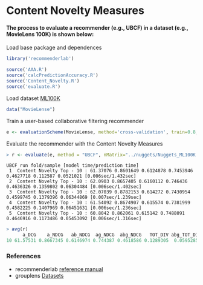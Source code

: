 # Content Novelty Measures

#### The process to evaluate a recommender (e.g., UBCF) in a dataset (e.g., MovieLens 100K) is shown below:

Load base package and dependences
```R
library('recommenderlab')

source('AAA.R')
source('calcPredictionAccuracy.R')
source('Content_Novelty.R')
source('evaluate.R')
```

Load dataset [ML100K](https://grouplens.org/datasets/movielens/100k/)
```R
data("MovieLense")
```
Train a user-based collaborative filtering recommender
```R
e <- evaluationScheme(MovieLense, method='cross-validation', train=0.8, k=5, given=15, goodRating=4)
```

Evaluate the recommender with the Content Novelty Measures
```R
> r <- evaluate(e, method = "UBCF", nMatrix="../nuggets/Nuggets_ML100K.dat", type = "topNList", subtype="Novelty", n = 10, param = list(method = "cosine", nn = 50))
```    
    UBCF run fold/sample [model time/prediction time]
	 1  Content Novelty Top - 10 : 61.37076 0.8601649 0.6124878 0.7453946 0.4627718 0.112587 0.0521021 [0.006sec/1.432sec] 
	 2  Content Novelty Top - 10 : 62.0903 0.8657405 0.6160112 0.746436 0.4636326 0.1359802 0.06304484 [0.006sec/1.402sec] 
	 3  Content Novelty Top - 10 : 62.07039 0.8782153 0.614272 0.7430954 0.4599745 0.1379396 0.06344869 [0.007sec/1.239sec] 
	 4  Content Novelty Top - 10 : 61.54092 0.8674907 0.615574 0.7381999 0.4582225 0.1407969 0.06451631 [0.006sec/1.236sec] 
	 5  Content Novelty Top - 10 : 60.8042 0.862061 0.615142 0.7488091 0.4646916 0.1173486 0.05453092 [0.006sec/1.316sec] 

```R
> avg(r)
      a_DCG    a_NDCG   ab_NDCG  ag_NDCG  abg_NDCG   TOT_DIV abg_TOT_DIV
10 61.57531 0.8667345 0.6146974 0.744387 0.4618586 0.1289305  0.05952857
```

### References
* recommenderlab [reference manual](https://cran.r-project.org/web/packages/recommenderlab/recommenderlab.pdf)
* grouplens [Datasets](https://grouplens.org/datasets/)
